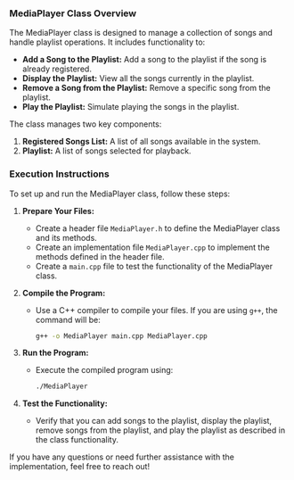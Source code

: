 ### MediaPlayer Class Overview

The MediaPlayer class is designed to manage a collection of songs and handle playlist operations. It includes functionality to:

- **Add a Song to the Playlist:** Add a song to the playlist if the song is already registered.
- **Display the Playlist:** View all the songs currently in the playlist.
- **Remove a Song from the Playlist:** Remove a specific song from the playlist.
- **Play the Playlist:** Simulate playing the songs in the playlist.

The class manages two key components:
1. **Registered Songs List:** A list of all songs available in the system.
2. **Playlist:** A list of songs selected for playback.

### Execution Instructions

To set up and run the MediaPlayer class, follow these steps:

1. **Prepare Your Files:**
   - Create a header file `MediaPlayer.h` to define the MediaPlayer class and its methods.
   - Create an implementation file `MediaPlayer.cpp` to implement the methods defined in the header file.
   - Create a `main.cpp` file to test the functionality of the MediaPlayer class.

2. **Compile the Program:**
   - Use a C++ compiler to compile your files. If you are using `g++`, the command will be:
     ```sh
     g++ -o MediaPlayer main.cpp MediaPlayer.cpp
     ```

3. **Run the Program:**
   - Execute the compiled program using:
     ```sh
     ./MediaPlayer
     ```

4. **Test the Functionality:**
   - Verify that you can add songs to the playlist, display the playlist, remove songs from the playlist, and play the playlist as described in the class functionality.

If you have any questions or need further assistance with the implementation, feel free to reach out!
